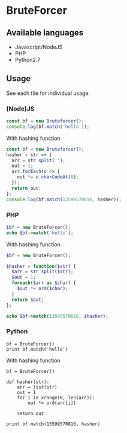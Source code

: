 # BruteForcer

## Available languages
- Javascript/NodeJS
- PHP
- Python2.7

## Usage
See each file for individual usage.

### (Node)JS
```js
const bf = new Bruteforcer();
console.log(bf.match('hello'));
```

With hashing function
```js
const bf = new Bruteforcer();
hasher = str => {
  arr = str.split('');
  out = 1;
  arr.forEach(c => {
    out *= c.charCodeAt(0);
  });
  return out;
};
console.log(bf.match(13599570816, hasher));
```

### PHP
```php
$bf = new BruteForcer();
echo $bf->match('hello');
```

With hashing function
```php
$bf = new BruteForcer();

$hasher = function($str) {
  $arr = str_split($str);
  $out = 1;
  foreach($arr as $char) {
    $out *= ord($char);
  }
  return $out;
};

echo $bf->match(13599570816, $hasher);
```

### Python
```
bf = BruteForcer()
print bf.match('hello')
```

With hashing function
```
bf = BruteForcer()

def hasher(str):
    arr = list(str)
    out = 1
    for i in xrange(0, len(arr)):
        out *= ord(arr[i])

    return out

print bf.match(13599570816, hasher)
```
